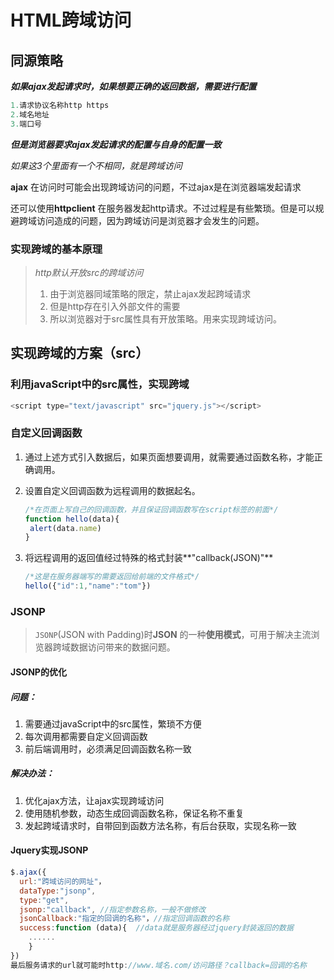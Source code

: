 # HTML跨域访问

## 同源策略

***如果ajax发起请求时，如果想要正确的返回数据，需要进行配置*** 

```java
1.请求协议名称http https
2.域名地址
3.端口号
```

***但是浏览器要求ajax发起请求的配置与自身的配置一致*** 

*如果这3个里面有一个不相同，就是跨域访问* 

**ajax** 在访问时可能会出现跨域访问的问题，不过ajax是在浏览器端发起请求

还可以使用**httpclient** 在服务器发起http请求。不过过程是有些繁琐。但是可以规避跨域访问造成的问题，因为跨域访问是浏览器才会发生的问题。

### 实现跨域的基本原理

> *http默认开放src的跨域访问*
>
> 1. 由于浏览器同域策略的限定，禁止ajax发起跨域请求
> 2. 但是http存在引入外部文件的需要
> 3. 所以浏览器对于src属性具有开放策略。用来实现跨域访问。
>

## 实现跨域的方案（src）

###  利用javaScript中的src属性，实现跨域 

```javascript
<script type="text/javascript" src="jquery.js"></script>
```

###  自定义回调函数

1. 通过上述方式引入数据后，如果页面想要调用，就需要通过函数名称，才能正确调用。

2. 设置自定义回调函数为远程调用的数据起名。

   

   ```javascript
   /*在页面上写自己的回调函数，并且保证回调函数写在script标签的前面*/
   function hello(data){
   	alert(data.name)
   }
   ```

3. 将远程调用的返回值经过特殊的格式封装**"callback(JSON)"** 

   ```javascript
   /*这是在服务器端写的需要返回给前端的文件格式*/
   hello({"id":1,"name":"tom"})
   ```

   

### JSONP

> `JSONP`(JSON with Padding)时**JSON** 的一种**使用模式**，可用于解决主流浏览器跨域数据访问带来的数据问题。

#### JSONP的优化

##### 问题：

1. 需要通过javaScript中的src属性，繁琐不方便
2. 每次调用都需要自定义回调函数
3. 前后端调用时，必须满足回调函数名称一致

##### 解决办法：

1. 优化ajax方法，让ajax实现跨域访问
2. 使用随机参数，动态生成回调函数名称，保证名称不重复
3. 发起跨域请求时，自带回到函数方法名称，有后台获取，实现名称一致

#### Jquery实现JSONP

```javascript
$.ajax({
  url:"跨域访问的网址"，
  dataType:"jsonp",
  type:"get",
  jsonp:"callback", //指定参数名称，一般不做修改
  jsonCallback:"指定的回调的名称"，//指定回调函数的名称
  success:function (data){  //data就是服务器经过jquery封装返回的数据
   	......
	}
})
最后服务请求的url就可能时http://www.域名.com/访问路径？callback=回调的名称
```

